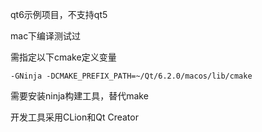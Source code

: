 qt6示例项目，不支持qt5

mac下编译测试过

需指定以下cmake定义变量

```shell
-GNinja -DCMAKE_PREFIX_PATH=~/Qt/6.2.0/macos/lib/cmake
```

需要安装ninja构建工具，替代make

开发工具采用CLion和Qt Creator
